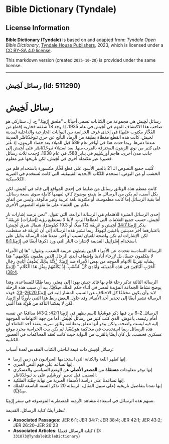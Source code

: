 # Bible Dictionary (Tyndale)

## License Information

**Bible Dictionary (Tyndale)** is based on and adapted from: _Tyndale Open Bible Dictionary_, [Tyndale House Publishers](https://tyndaleopenresources.com/), 2023, which is licensed under a [CC BY-SA 4.0 license](https://creativecommons.org/licenses/by-sa/4.0/legalcode.en).

This markdown version (created `2025-10-20`) is provided under the same license.



--------------------------------

## رسائل لَخِيش (id: 511290)

رسائل لَخِيش
============

رسائل لَخِيش هي مجموعة من الكتابات تسمى أحيانًا بـ "ملحق إِرْمِيَا." ج. ل. ستاركي هو صاحب هذا الاكتشاف المهم في لَخِيش في عام 1935، إذ وجد 18 شقفة فخارية (قطع من الفُخَّار مكتوب عليها) في إحدى غرف الحراسة بين البوابات الخارجية والداخلية لمدينة لخيش. كانت هذه القطع مغطاة بطبقة من الرماد الناتج عن حرق نَبوخَذْنَاصَّر المدينة عندما دمرها. ربما حدث هذا في أواخر عام 589 قبل الميلاد بعد حصاد الزيتون، إذ عُثر على كثير من نوى الزيتون المحترقة بالقرب منها. بعد استيلاء نَبوخَذْنَاصَّر على لَخِيش إلى جانب مدن أخرى، هاجم أورشَلِيم في يناير 588\. في عام 1938، وُجدت ثلاث رسائل قصيرة غير مكتملة أخرى في لَخِيش، لكن تاريخها غير معلوم.

كُتبت جميع النصوص الـ 21 بالحبر الأسود على قطع فُخَّار مكسورة باستخدام قلم من الخشب أو من البوص. استخدم الكُتّاب الأبجدية الفينيقية، التي كانت تُستخدم في العبرية الكلاسيكية.

كانت معظم هذه الوثائق رسائل من ضابط في إحدى المواقع إلى قائد في لَخِيش. لكن بكل أسف، لم يكن من الرسائل ما يتمتع بوضوح كافٍ لفهمها كاملة سوى سبعة رسائل. أما بقية الرسائل إما كانت مطموسة، أو مكتوبة بلغة غريبة وغير مألوفة. وليس من اتفاق دائم بين العلماء على ما تقوله النصوص الأخرى.

إحدى الرسائل المثيرة للاهتمام هي الرسالة الرابعة، التي تقول، "نحن نرصد إشارات نار لَخِيش، حسب جميع العلامات التي أعطاها الرب، لأننا لا نستطيع رؤية \[إشارات] عَزِيقَةَ." يذكر [إِرْمِيَا 34:7](https://ref.ly/Jer34:7) لَخِيش و عَزِيقَة (12 ميلًا، أو 19\.3 كيلومترًا، شمال شرق لَخِيش) باعتبارهما آخر مدينتين باقيتين ليَهوذَا. ربما تشير هذه الرسالة إلى أن عَزِيقَة قد سقطت، لكن الإشارات لم تكن واضحة للعيان لسبب أو آخر. تمدنا هذه الرسالة بدليل على استخدام إِسْرَائِيل القديمة لإشارات النار التي ورد ذكرها أيضًا في [إِرْمِيَا 6:1](https://ref.ly/Jer6:1).

الرسالة السادسة تتحدث عن الأمراء الذين يثبطون عزيمة الشعب. وتقول: "ها إن الأمراء لا يتكلمون حسنًا، بل لإرخاء أيادينا وإضعاف أيدي الرجال الذين يعلمون بكلامهم." هذا يشابه تقريبًا الاتهام الموجه من بعض الأمراء ضد إِرْمِيَا: "لِأَنَّهُ بِذَلِكَ يُضْعِفُ أَيَادِيَ رِجَالِ ٱلْحَرْبِ ٱلْبَاقِينَ فِي هَذِهِ ٱلْمَدِينَةِ، وَأَيَادِيَ كُلِّ ٱلشَّعْبِ، إِذْ يُكَلِّمُهُمْ بِمِثْلِ هَذَا ٱلْكَلَامِ." ([إِرْمِيَا 38:4](https://ref.ly/Jer38:4)).

الرسالة الثالثة تذكر رحلة قام بها قائد جيش يهوذا إلى مِصْر، ربما طلبًا للمساعدة. وهذا يوضح نشاط الجماعة المؤيدة لمصر في أثناء حكم الملك صِدْقِيَّا. بيد أن سبب هذه الرحلة لابد وأن يكون مختلفًا كل الاختلاف عن السبب المشار إليه في [إِرْمِيَا 26:20](https://ref.ly/Jer26:20-Jer26:23)–[23](https://ref.ly/Jer26:20-Jer26:23). فهذه الرسالة تشير أيضًا إلى تحذير أحد الأنبياء. وقد حاول البعض ربط هذا النبي بأورِيَّا أو إِرْمِيَا، لكن لا يمكننا التأكد من هُوِيَّة هذا النبي.

الرسائل 2–6 يرد فيها ذكر هوشَعْيَا (اسم يظهر في [إِرْمِيَا 42:1؛](https://ref.ly/Jer42:1) [43:2](https://ref.ly/Jer43:2)) مدافعًا عن نفسه أمام رئيسه، ياعوش، الذي كتب كثير من رسائل لَخِيش. أما من جهة الاتهامات الموجهة إليه فيه ليست واضحة، ولكن يبدو أنها تتعلق بمطالعة وثائق سرية. يعتقد أحد العلماء أن هذه الرسائل ربما استخدمت في محاكمة هوشَعْيَا. لم يكن بيت الحراسة مجرد موقع عسكري فحسب، بل كان أيضًا بالقرب من البوابة حيث كانت تُعقد المحاكمات في العصور الكتابية.

رسائل لَخِيش ذات قيمة لباحثي الكتاب المقدس لعدة أسباب:

* إنها تُظهر اللغة والكتابة التي استخدمها العبرانيون في زمن إرميا.
* إنها تساعد على فهم النص العبري.
* إنها توفر معلومات **مستقاة** من **المصدر الأصلي ع**ن الوضع السياسي والعسكري العصيب قبل تدمير أورشَلِيم على يد نَبوخَذْنَاصَّر.
* إنها تساعدنا على دراسة الأسماء العبرية من نهاية حِقْبَة الملكية.
* إنها تمدنا بتفاصيل تاريخية (على سبيل المثال، الرسالة 20 تذكر السنة التاسعة للملك صِدْقِيَّا).

تسهم هذه الرسائل في استعادة مشاهد الأزمنة المضطربة الموصوفة في سفر إِرْمِيَا.

*انظر أيضًا* كتابة الرسائل، القديمة.

* **Associated Passages:** JER 6:1; JER 34:7; JER 38:4; JER 42:1; JER 43:2; JER 26:20–JER 26:23
* **Associated Articles:** كتابة الرسائل قديمًا (ID: `331873@TyndaleBibleDictionary`)

